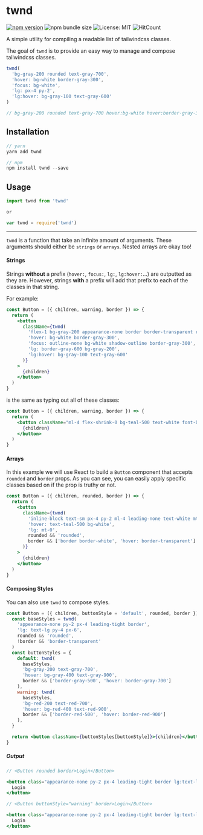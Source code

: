 # twnd

[![npm version](https://badge.fury.io/js/twnd.svg)](https://www.npmjs.com/package/twnd) ![npm bundle size](https://img.shields.io/bundlephobia/min/twnd?color=important) ![License: MIT](https://img.shields.io/badge/License-MIT-blue.svg) ![HitCount](http://hits.dwyl.com/rosswaycaster/twnd.svg)

A simple utility for compiling a readable list of tailwindcss classes.

The goal of `twnd` is to provide an easy way to manage and compose tailwindcss classes.

```jsx
twnd(
  'bg-gray-200 rounded text-gray-700',
  'hover: bg-white border-gray-300',
  'focus: bg-white',
  'lg: px-4 py-2',
  'lg:hover: bg-gray-100 text-gray-600'
)

// bg-gray-200 rounded text-gray-700 hover:bg-white hover:border-gray-300 focus:bg-white lg:px-4 lg:py-2 lg:hover:bg-gray-100 lg:hover:text-gray-600
```

## Installation

```jsx
// yarn
yarn add twnd

// npm
npm install twnd --save
```

## Usage

```jsx
import twnd from 'twnd'

or

var twnd = require('twnd')
```

---

`twnd` is a function that take an infinite amount of arguments. These arguments should either be `strings` or `arrays`. Nested arrays are okay too!

#### Strings

Strings **without** a prefix (`hover:`, `focus:`, `lg:`, `lg:hover:`...) are outputted as they are. However, strings **with** a prefix will add that prefix to each of the classes in that string.

For example:

```jsx
const Button = ({ children, warning, border }) => {
  return (
    <button
      className={twnd(
        'flex-1 bg-gray-200 appearance-none border border-transparent rounded w-full py-2 px-4 text-gray-700 leading-tight',
        'hover: bg-white border-gray-300',
        'focus: outline-none bg-white shadow-outline border-gray-300',
        'lg: border-gray-600 bg-gray-200',
        'lg:hover: bg-gray-100 text-gray-600'
      )}
    >
      {children}
    </button>
  )
}
```

is the same as typing out all of these classes:

```jsx
const Button = ({ children, warning, border }) => {
  return (
    <button className="ml-4 flex-shrink-0 bg-teal-500 text-white font-bold py-2 px-4 rounded hover:bg-teal-600 focus:outline-none focus:shadow-outline lg:ml-0 lg:py-0 lg:px-0 lg:hover:uppercase lg:hover:text-teal-300">
      {children}
    </button>
  )
}
```

#### Arrays

In this example we will use React to build a `Button` component that accepts `rounded` and `border` props. As you can see, you can easily apply specific classes based on if the prop is truthy or not.

```jsx
const Button = ({ children, rounded, border }) => {
  return (
    <button
      className={twnd(
        'inline-block text-sm px-4 py-2 ml-4 leading-none text-white mt-4',
        'hover: text-teal-500 bg-white',
        'lg: mt-0',
        rounded && 'rounded',
        border && ['border border-white', 'hover: border-transparent']
      )}
    >
      {children}
    </button>
  )
}
```

#### Composing Styles

You can also use `twnd` to compose styles.

```jsx
const Button = ({ children, buttonStyle = 'default', rounded, border }) => {
  const baseStyles = twnd(
    'appearance-none py-2 px-4 leading-tight border',
    'lg: text-lg py-4 px-6',
    rounded && 'rounded',
    !border && 'border-transparent'
  )
  const buttonStyles = {
    default: twnd(
      baseStyles,
      'bg-gray-200 text-gray-700',
      'hover: bg-gray-400 text-gray-900',
      border && ['border-gray-500', 'hover: border-gray-700']
    ),
    warning: twnd(
      baseStyles,
      'bg-red-200 text-red-700',
      'hover: bg-red-400 text-red-900',
      border && ['border-red-500', 'hover: border-red-900']
    ),
  }

  return <button className={buttonStyles[buttonStyle]}>{children}</button>
}
```

##### Output

```jsx
// <Button rounded border>Login</Button>

<button class="appearance-none py-2 px-4 leading-tight border lg:text-lg lg:py-4 lg:px-6 rounded bg-gray-200 text-gray-700 hover:bg-gray-400 hover:text-gray-900 border-gray-500 hover:border-gray-700">
  Login
</button>
```

```jsx
// <Button buttonStyle="warning" border>Login</Button>

<button class="appearance-none py-2 px-4 leading-tight border lg:text-lg lg:py-4 lg:px-6 bg-red-200 text-red-700 hover:bg-red-400 hover:text-red-900 border-red-500 hover:border-red-900">
  Login
</button>
```
